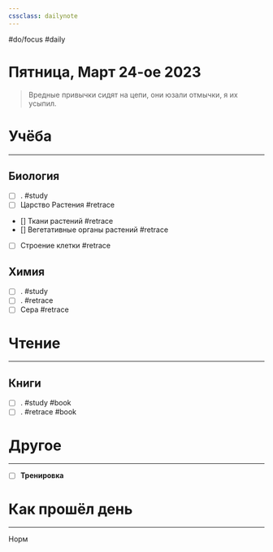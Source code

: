 ```yaml
---
cssclass: dailynote
---
```

#do/focus #daily
# Пятница,  Март 24-ое 2023
> Вредные привычки сидят на цепи, они юзали отмычки, я их усыпил. 

# Учёба
---
## Биология
- [ ] . #study
- [ ] Царство Растения #retrace 
- [] Ткани растений #retrace 
- [] Вегетативные органы растений #retrace  
- [ ] Строение клетки #retrace
## Химия
- [ ] . #study 
- [ ] . #retrace  
- [ ] Сера #retrace
# Чтение
---
## Книги
- [ ] . #study #book
- [ ] . #retrace #book
# Другое
---
- [ ] **Тренировка**

# Как прошёл день
---
Норм